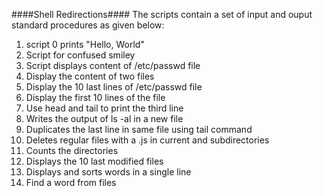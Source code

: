 ####Shell Redirections####
The scripts contain a set of input and ouput standard procedures as given below:
1. script 0 prints "Hello, World"
2. Script for confused smiley
3. Script displays content of /etc/passwd file
4. Display the content of two files
5. Display the 10 last lines of /etc/passwd file
6. Display the first 10 lines of the file
7. Use head and tail to print the third line
8. Writes the output of ls -al in a new file
9. Duplicates the last line in same file using tail command
10. Deletes regular files with a .js in current and subdirectories
11. Counts the directories
12. Displays the 10 last modified files
13. Displays and sorts words in a single line
14. Find a word from files

